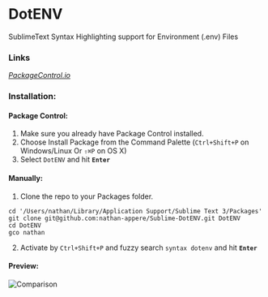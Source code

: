 # DotENV
SublimeText Syntax Highlighting support for Environment (.env) Files


### Links
*[PackageControl.io](https://packagecontrol.io/packages/DotENV)*

### Installation:

#### Package Control:

1. Make sure you already have Package Control installed.
2. Choose Install Package from the Command Palette (`Ctrl+Shift+P` on Windows/Linux Or `⇧⌘P` on OS X)
3. Select `DotENV` and hit **`Enter`**

#### Manually:

1. Clone the repo to your Packages folder.
```
cd '/Users/nathan/Library/Application Support/Sublime Text 3/Packages'
git clone git@github.com:nathan-appere/Sublime-DotENV.git DotENV
cd DotENV
gco nathan
```
2. Activate by `Ctrl+Shift+P` and fuzzy search `syntax dotenv` and hit **`Enter`**

#### Preview:

![Comparison](comparison.png)
